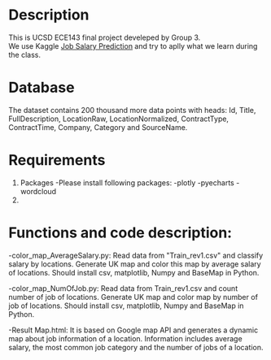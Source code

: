 # Description
This is UCSD ECE143 final project develeped by Group 3.<br>
We use Kaggle [Job Salary Prediction](https://www.kaggle.com/c/job-salary-prediction/data) and try to aplly what we learn during the class.
# Database
The dataset contains 200 thousand more data points with heads: Id, Title, FullDescription, LocationRaw, LocationNormalized, ContractType, ContractTime, Company, Category and SourceName.

# Requirements
1. Packages
   -Please install following packages:
    -plotly
    -pyecharts
    -wordcloud
2.
    
# Functions and code description:
  
-color_map_AverageSalary.py:
    Read data from "Train_rev1.csv" and classify salary by locations.
    Generate UK map and color this map by average salary of locations.
    Should install csv, matplotlib, Numpy and BaseMap in Python.

-color_map_NumOfJob.py:
    Read data from Train_rev1.csv and count number of job of locations.
    Generate UK map and color map by number of job of locations.
    Should install csv, matplotlib, Numpy and BaseMap in Python.
  
-Result Map.html:
    It is based on Google map API and generates a dynamic map about job information of a location.
    Information includes average salary, the most common job category and the number of jobs of a location.
